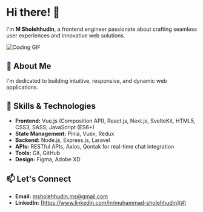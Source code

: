 # Hi there! 👋

I'm **M Sholehhudin**, a frontend engineer passionate about crafting seamless user experiences and innovative web solutions.

![Coding GIF](https://media.giphy.com/media/26tn33aiTi1jkl6H6/giphy.gif)

## 🚀 About Me

I'm dedicated to building intuitive, responsive, and dynamic web applications.

## 🌟 Skills & Technologies

- **Frontend:** Vue.js (Composition API), React.js, Next.js, SvelteKit, HTML5, CSS3, SASS, JavaScript (ES6+)
- **State Management:** Pinia, Vuex, Redux
- **Backend:** Node.js, Express.js, Laravel
- **APIs:** RESTful APIs, Axios, Qontak for real-time chat integration
- **Tools:** Git, GitHub
- **Design:** Figma, Adobe XD

## 📫 Let's Connect

- **Email:** [msholehhudin.ms@gmail.com](mailto:msholehhudin.ms@gmail.com)
- **LinkedIn:** [https://www.linkedin.com/in/muhammad-sholehhudin](#)
